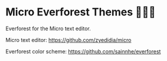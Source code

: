 # Micro Everforest Themes 🌲🌳🦌
Everforest for the Micro text editor.

Micro text editor: https://github.com/zyedidia/micro

Everforest color scheme: https://github.com/sainnhe/everforest
